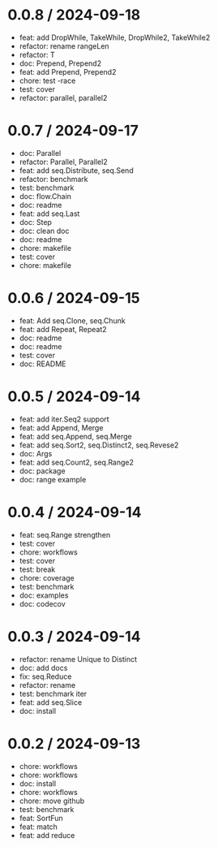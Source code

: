 
0.0.8 / 2024-09-18
==================

* feat: add DropWhile, TakeWhile, DropWhile2, TakeWhile2
* refactor: rename rangeLen
* refactor: T
* doc: Prepend, Prepend2
* feat: add Prepend, Prepend2
* chore: test -race
* test: cover
* refactor: parallel, parallel2

0.0.7 / 2024-09-17
==================

* doc: Parallel
* refactor: Parallel, Parallel2
* feat: add seq.Distribute, seq.Send
* refactor: benchmark
* test: benchmark
* doc: flow.Chain
* doc: readme
* feat: add seq.Last
* doc: Step
* doc: clean doc
* doc: readme
* chore: makefile
* test: cover
* chore: makefile

0.0.6 / 2024-09-15
==================

* feat: Add seq.Clone, seq.Chunk
* feat: add Repeat, Repeat2
* doc: readme
* doc: readme
* test: cover
* doc: README

0.0.5 / 2024-09-14
==================

* feat: add iter.Seq2 support
* feat: add Append, Merge
* feat: add seq.Append, seq.Merge
* feat: add seq.Sort2, seq.Distinct2, seq.Revese2
* doc: Args
* feat: add seq.Count2, seq.Range2
* doc: package
* doc: range example

0.0.4 / 2024-09-14
==================

* feat: seq.Range strengthen
* test: cover
* chore: workflows
* test: cover
* test: break
* chore: coverage
* test: benchmark
* doc: examples
* doc: codecov

0.0.3 / 2024-09-14
==================

* refactor: rename Unique to Distinct
* doc: add docs
* fix: seq.Reduce
* refactor: rename
* test: benchmark iter
* feat: add seq.Slice
* doc: install

0.0.2 / 2024-09-13
==================

* chore: workflows
* chore: workflows
* doc: install
* chore: workflows
* chore: move github
* test: benchmark
* feat: SortFun
* feat: match
* feat: add reduce
